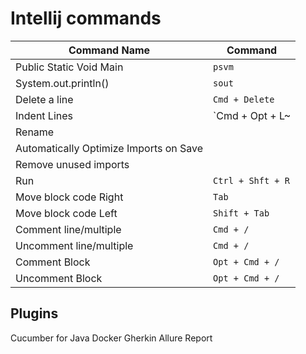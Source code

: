 # Intellij commands
| Command Name                           | Command           |
|----------------------------------------|-------------------|
| Public Static Void Main                | `psvm`            |
| System.out.println()                   | `sout`            |
| Delete a line                          | `Cmd + Delete`    |
| Indent Lines                           | `Cmd + Opt + L~   |
| Rename                                 |                   |
| Automatically Optimize Imports on Save |                   |
| Remove unused imports                  |                   |
| Run                                    | `Ctrl + Shft + R` |
| Move block code Right                  | `Tab`             |
| Move block code Left                   | `Shift + Tab`     |
| Comment line/multiple                  | `Cmd + /`         |
| Uncomment line/multiple                | `Cmd + /`         |
| Comment Block                          | `Opt + Cmd + /`   |
| Uncomment Block                        | `Opt + Cmd + /`   |

## Plugins
Cucumber for Java
Docker
Gherkin
Allure Report